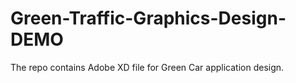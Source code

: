 # Green-Traffic-Graphics-Design-DEMO
The repo contains Adobe XD file for Green Car application design.

